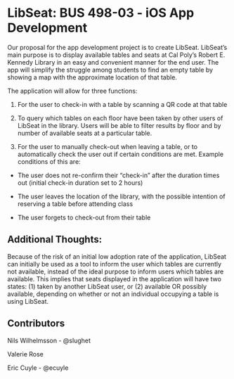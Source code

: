 # LibSeat: BUS 498-03 - iOS App Development

Our proposal for the app development project is to create LibSeat. LibSeat’s main purpose is to display available tables and seats at Cal Poly’s Robert E. Kennedy Library in an easy and convenient manner for the end user. The app will simplify the struggle among students to find an empty table by showing a map with the approximate location of that table.  


The application will allow for three functions: 

1. For the user to check-in with a table by scanning a QR code at that table

2. To query which tables on each floor have been taken by other users of LibSeat in the library. Users will be able to filter results by floor and by number of available seats at a particular table.

3. For the user to manually check-out when leaving a table, or to automatically check the user out if certain conditions are met. Example conditions of this are: 

  - The user does not re-confirm their “check-in” after the duration times out (initial check-in duration set to 2 hours)

  - The user leaves the location of the library, with the possible intention of reserving a table before attending class

  - The user forgets to check-out from their table

## Additional Thoughts:

Because of the risk of an initial low adoption rate of the application, LibSeat can initially be used as a tool to inform the user which tables are currently not available, instead of the ideal purpose to inform users which tables are available. This implies that seats displayed in the application will have two states: (1) taken by another LibSeat user, or (2) available OR possibly available, depending on whether or not an individual occupying a table is using LibSeat.

## Contributors

Nils Wilhelmsson  -  @slughet

Valerie Rose

Eric Cuyle  -  @ecuyle

